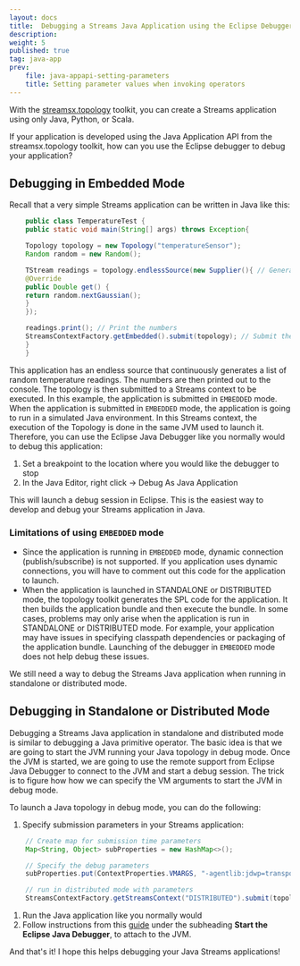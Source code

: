```yaml
---
layout: docs
title:  Debugging a Streams Java Application using the Eclipse Debugger
description:
weight: 5
published: true
tag: java-app
prev:
    file: java-appapi-setting-parameters
    title: Setting parameter values when invoking operators
---
```


With the [streamsx.topology](http://ibmstreams.github.io/streamsx.topology/) toolkit, you can create a Streams application using only Java, Python, or Scala. 

If your application is developed using the Java Application API from the streamsx.topology toolkit, how can you use the Eclipse debugger to debug your application?

## Debugging in Embedded Mode

Recall that a very simple Streams application can be written in Java like this:

~~~~ java
    public class TemperatureTest {
    public static void main(String[] args) throws Exception{

    Topology topology = new Topology("temperatureSensor");
    Random random = new Random();

    TStream readings = topology.endlessSource(new Supplier(){ // Generate random readings
    @Override
    public Double get() {
    return random.nextGaussian();
    }
    });

    readings.print(); // Print the numbers
    StreamsContextFactory.getEmbedded().submit(topology); // Submit the topology for execution.
    }
    }

~~~~ 

This application has an endless source that continuously generates a list of random temperature readings. The numbers are then printed out to the console. The topology is then submitted to a Streams context to be executed. In this example, the application is submitted in `EMBEDDED` mode. When the application is submitted in `EMBEDDED` mode, the application is going to run in a simulated Java environment. In this Streams context, the execution of the Topology is done in the same JVM used to launch it. Therefore, you can use the Eclipse Java Debugger like you normally would to debug this application:

1.  Set a breakpoint to the location where you would like the debugger to stop
2.  In the Java Editor, right click -> Debug As Java Application

This will launch a debug session in Eclipse. This is the easiest way to develop and debug your Streams application in Java.

### Limitations of using `EMBEDDED` mode

*   Since the application is running in `EMBEDDED` mode, dynamic connection (publish/subscribe) is not supported. If you application uses dynamic connections, you will have to comment out this code for the application to launch.
*   When the application is launched in STANDALONE or DISTRIBUTED mode, the topology toolkit generates the SPL code for the application. It then builds the application bundle and then execute the bundle. In some cases, problems may only arise when the application is run in STANDALONE or DISTRIBUTED mode. For example, your application may have issues in specifying classpath dependencies or packaging of the application bundle. Launching of the debugger in `EMBEDDED` mode does not help debug these issues.

We still need a way to debug the Streams Java application when running in standalone or distributed mode.

## Debugging in Standalone or Distributed Mode

Debugging a Streams Java application in standalone and distributed mode is similar to debugging a Java primitive operator. The basic idea is that we are going to start the JVM running your Java topology in debug mode. Once the JVM is started, we are going to use the remote support from Eclipse Java Debugger to connect to the JVM and start a debug session. The trick is to figure how how we can specify the VM arguments to start the JVM in debug mode.

To launch a Java topology in debug mode, you can do the following:

1.  Specify submission parameters in your Streams application:

~~~~ java
    // Create map for submission time parameters
    Map<String, Object> subProperties = new HashMap<>();

    // Specify the debug parameters
    subProperties.put(ContextProperties.VMARGS, "-agentlib:jdwp=transport=dt_socket,suspend=y,server=y,address=127.0.0.1:7777");

    // run in distributed mode with parameters
    StreamsContextFactory.getStreamsContext("DISTRIBUTED").submit(topology, subProperties);
~~~~

1.  Run the Java application like you normally would
2.  Follow instructions from this [guide](/streamsx.documentation/docs/java/java-op-dev-pd/#start-the-eclipse-java-debugger) under the subheading **Start the Eclipse Java Debugger**, to attach to the JVM.

And that's it! I hope this helps debugging your Java Streams applications!